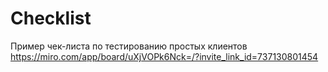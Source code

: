 # Checklist
Пример чек-листа по тестированию простых клиентов
https://miro.com/app/board/uXjVOPk6Nck=/?invite_link_id=737130801454
